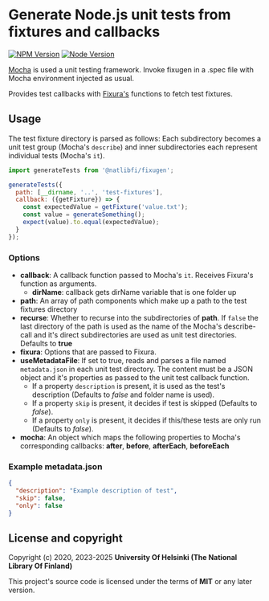 # Generate Node.js unit tests from fixtures and callbacks
[![NPM Version](https://img.shields.io/npm/v/@natlibfi/fixugen.svg)](https://npmjs.org/package/@natlibfi/fixugen) [![Node Version](https://img.shields.io/node/v/@natlibfi/fixugen.svg)]()

[Mocha](https://mochajs.org/) is used a unit testing framework. Invoke fixugen in a .spec file with Mocha environment injected as usual.

Provides test callbacks with [Fixura's](https://www.npmjs.com/package/@natlibfi/fixura) functions to fetch test fixtures.

## Usage
The test fixture directory is parsed as follows: Each subdirectory becomes a unit test group (Mocha's `describe`) and inner subdirectories each represent individual tests (Mocha's `it`).

```js
import generateTests from '@natlibfi/fixugen';

generateTests({
  path: [__dirname, '..', 'test-fixtures'],
  callback: ({getFixture}) => {
    const expectedValue = getFixture('value.txt');
    const value = generateSomething();
    expect(value).to.equal(expectedValue);
  }
});
```

### Options
- **callback**: A callback function passed to Mocha's `it`. Receives Fixura's function as arguments.
  - **dirName**: callback gets dirName variable that is one folder up
- **path**: An array of path components which make up a path to the test fixtures directory
- **recurse**: Whether to recurse into the subdirectories of **path**. If `false` the last directory of the path is used as the name of the Mocha's describe-call and it's direct subdirectories are used as unit test directories. Defaults to **true**
- **fixura**: Options that are passed to Fixura.
- **useMetadataFile**: If set to true, reads and parses a file named `metadata.json` in each unit test directory. The content must be a JSON object and it's properties as passed to the unit test callback function.
  - If a property `description` is present, it is used as the test's description (Defaults to *false* and folder name is used).
  - If a property `skip` is present, it decides if test is skipped (Defaults to *false*).
  - If a property `only` is present, it decides if this/these tests are only run (Defaults to *false*).
- **mocha**: An object which maps the following properties to Mocha's corresponding callbacks: **after**, **before**, **afterEach**, **beforeEach**

### Example metadata.json
```json
{
  "description": "Example description of test",
  "skip": false,
  "only": false
}
```

## License and copyright

Copyright (c) 2020, 2023-2025 **University Of Helsinki (The National Library Of Finland)**

This project's source code is licensed under the terms of **MIT** or any later version.
